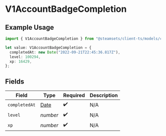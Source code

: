 # V1AccountBadgeCompletion

## Example Usage

```typescript
import { V1AccountBadgeCompletion } from "@steamsets/client-ts/models/components";

let value: V1AccountBadgeCompletion = {
  completedAt: new Date("2022-09-21T22:45:36.817Z"),
  level: 100294,
  xp: 16429,
};
```

## Fields

| Field                                                                                         | Type                                                                                          | Required                                                                                      | Description                                                                                   |
| --------------------------------------------------------------------------------------------- | --------------------------------------------------------------------------------------------- | --------------------------------------------------------------------------------------------- | --------------------------------------------------------------------------------------------- |
| `completedAt`                                                                                 | [Date](https://developer.mozilla.org/en-US/docs/Web/JavaScript/Reference/Global_Objects/Date) | :heavy_check_mark:                                                                            | N/A                                                                                           |
| `level`                                                                                       | *number*                                                                                      | :heavy_check_mark:                                                                            | N/A                                                                                           |
| `xp`                                                                                          | *number*                                                                                      | :heavy_check_mark:                                                                            | N/A                                                                                           |